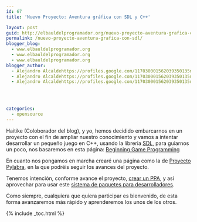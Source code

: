 ```yaml
---
id: 67
title: 'Nuevo Proyecto: Aventura gráfica con SDL y C++'

layout: post
guid: http://elbauldelprogramador.org/nuevo-proyecto-aventura-grafica-con-sdl-y-c/
permalink: /nuevo-proyecto-aventura-grafica-con-sdl/
blogger_blog:
  - www.elbauldelprogramador.org
  - www.elbauldelprogramador.org
  - www.elbauldelprogramador.org
blogger_author:
  - Alejandro Alcaldehttps://profiles.google.com/117030001562039350135noreply@blogger.com
  - Alejandro Alcaldehttps://profiles.google.com/117030001562039350135noreply@blogger.com
  - Alejandro Alcaldehttps://profiles.google.com/117030001562039350135noreply@blogger.com

  
  
  
categories:
  - opensource
---
```

<div class="iconcpp">
</div>

Haitike (Coloborador del blog), y yo, hemos decidido embarcarnos en un proyecto con el fin de ampliar nuestro conocimiento y vamos a intentar desarrollar un pequeño juego en C++, usando la libreria [SDL][1], para guiarnos un poco, nos basaremos en esta página: <a target="_blank" href="http://www.lazyfoo.net/SDL_tutorials/index.php">Beginning Game Programming</a>

En cuanto nos pongamos en marcha crearé una página como la de [Proyecto Pylabra][2], en la que podréis seguir los avances del proyecto.

Tenemos intención, conforme avance el proyecto, [crear un PPA][3], y así aprovechar para usar este [sistema de paquetes para desarrolladores][4].  
  
<!--ad-->

  
Como siempre, cualquiera que quiera participar es bienvenido, de esta forma avanzaremos más rápido y aprenderemos los unos de los otros.



 [1]: http://es.wikipedia.org/wiki/Simple_DirectMedia_Layer
 [2]: http://bashyc.blogspot.com/p/proyecto-pylabra.html
 [3]: https://elbauldelprogramador.com/como-crear-un-repositorio-ppa-how/
 [4]: https://elbauldelprogramador.com/que-son-los-ppa-what-ppa-is/

{% include _toc.html %}
